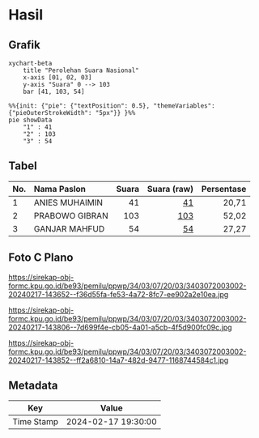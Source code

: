 # Hasil

## Grafik

```mermaid
xychart-beta
    title "Perolehan Suara Nasional"
    x-axis [01, 02, 03]
    y-axis "Suara" 0 --> 103
    bar [41, 103, 54]
```

```mermaid
%%{init: {"pie": {"textPosition": 0.5}, "themeVariables": {"pieOuterStrokeWidth": "5px"}} }%%
pie showData
    "1" : 41
    "2" : 103
    "3" : 54
```

## Tabel

| No. | Nama Paslon    | Suara | Suara (raw) | Persentase |
|:--- |:-------------- | -----:| -----------:| ----------:|
| 1   | ANIES MUHAIMIN | 41    | [41][p-1]   | 20,71      |
| 2   | PRABOWO GIBRAN | 103   | [103][p-2]  | 52,02      |
| 3   | GANJAR MAHFUD  | 54    | [54][p-3]   | 27,27      |


[p-1]: https://github.com/gigit-pemilu/pemilu-2024/blob/main/pilpres/hitung-suara/sub/34-di-yogyakarta/sub/03-gunungkidul/sub/07-tepus/sub/2003-sidoharjo/sub/002-tps/sub/paslon-1.txt
[p-2]: https://github.com/gigit-pemilu/pemilu-2024/blob/main/pilpres/hitung-suara/sub/34-di-yogyakarta/sub/03-gunungkidul/sub/07-tepus/sub/2003-sidoharjo/sub/002-tps/sub/paslon-2.txt
[p-3]: https://github.com/gigit-pemilu/pemilu-2024/blob/main/pilpres/hitung-suara/sub/34-di-yogyakarta/sub/03-gunungkidul/sub/07-tepus/sub/2003-sidoharjo/sub/002-tps/sub/paslon-3.txt

## Foto C Plano

https://sirekap-obj-formc.kpu.go.id/be93/pemilu/ppwp/34/03/07/20/03/3403072003002-20240217-143652--f36d55fa-fe53-4a72-8fc7-ee902a2e10ea.jpg

https://sirekap-obj-formc.kpu.go.id/be93/pemilu/ppwp/34/03/07/20/03/3403072003002-20240217-143806--7d699f4e-cb05-4a01-a5cb-4f5d900fc09c.jpg

https://sirekap-obj-formc.kpu.go.id/be93/pemilu/ppwp/34/03/07/20/03/3403072003002-20240217-143852--ff2a6810-14a7-482d-9477-1168744584c1.jpg


## Metadata

| Key        | Value               |
| ---------- | ------------------- |
| Time Stamp | 2024-02-17 19:30:00 |



